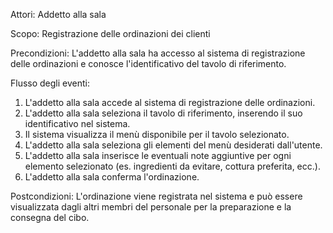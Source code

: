 Attori: Addetto alla sala

Scopo: Registrazione delle ordinazioni dei clienti

Precondizioni: L'addetto alla sala ha accesso al sistema di registrazione delle ordinazioni e conosce l'identificativo del tavolo di riferimento.

Flusso degli eventi:

1. L'addetto alla sala accede al sistema di registrazione delle ordinazioni.
2. L'addetto alla sala seleziona il tavolo di riferimento, inserendo il suo identificativo nel sistema.
3. Il sistema visualizza il menù disponibile per il tavolo selezionato.
4. L'addetto alla sala seleziona gli elementi del menù desiderati dall'utente.
5. L'addetto alla sala inserisce le eventuali note aggiuntive per ogni elemento selezionato (es. ingredienti da evitare, cottura preferita, ecc.).
6. L'addetto alla sala conferma l'ordinazione.

Postcondizioni: L'ordinazione viene registrata nel sistema e può essere visualizzata dagli altri membri del personale per la preparazione e la consegna del cibo.
